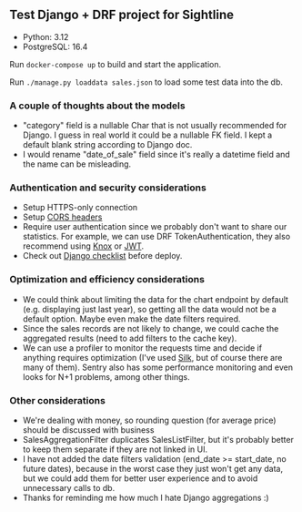 ## Test Django + DRF project for Sightline
- Python: 3.12
- PostgreSQL: 16.4 

Run `docker-compose up` to build and start the application.

Run `./manage.py loaddata sales.json` to load some test data into the db.

### A couple of thoughts about the models
- "category" field is a nullable Char that is not usually recommended for Django. I guess in real world it could be a nullable FK field. I kept a default blank string according to Django doc.
- I would rename "date_of_sale" field since it's really a datetime field and the name can be misleading.

### Authentication and security considerations

- Setup HTTPS-only connection
- Setup [CORS headers](https://pypi.org/project/django-cors-headers/)
- Require user authentication since we probably don't want to share our statistics. 
For example, we can use DRF TokenAuthentication, they also recommend using
[Knox](https://github.com/jazzband/django-rest-knox) or [JWT](https://pypi.org/project/djangorestframework-simplejwt/).
- Check out [Django checklist](https://docs.djangoproject.com/en/5.1/howto/deployment/checklist/) before deploy.

### Optimization and efficiency considerations

- We could think about limiting the data for the chart endpoint by default (e.g. displaying just last year), so getting all the data would not be a default option. Maybe even make the date filters required.
- Since the sales records are not likely to change, we could cache the aggregated results (need to add filters to the cache key).
- We can use a profiler to monitor the requests time and decide if anything requires optimization
(I've used [Silk](https://github.com/jazzband/django-silk), but of course there are many of them). 
Sentry also has some performance monitoring and even looks for N+1 problems, among other things.


### Other considerations
- We're dealing with money, so rounding question (for average price) should be discussed with business
- SalesAggregationFilter duplicates SalesListFilter, but it's probably better to keep them separate if they are not linked in UI.
- I have not added the date filters validation (end_date >= start_date, no future dates), because in the worst case they just won't get any data, but we could add them for better user experience and to avoid unnecessary calls to db.
- Thanks for reminding me how much I hate Django aggregations :)
